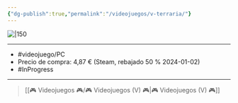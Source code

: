 ```yaml
---
{"dg-publish":true,"permalink":"/videojuegos/v-terraria/"}
---
```



![|150](https://images.igdb.com/igdb/image/upload/t_cover_big/co1rbo.jpg)

---

- #videojuego/PC 
- Precio de compra: 4,87 € (Steam, rebajado 50 % 2024-01-02)
- #InProgress 

---

> [[🎮 Videojuegos 🎮/🎮 Videojuegos (V) 🎮\|🎮 Videojuegos (V) 🎮]]